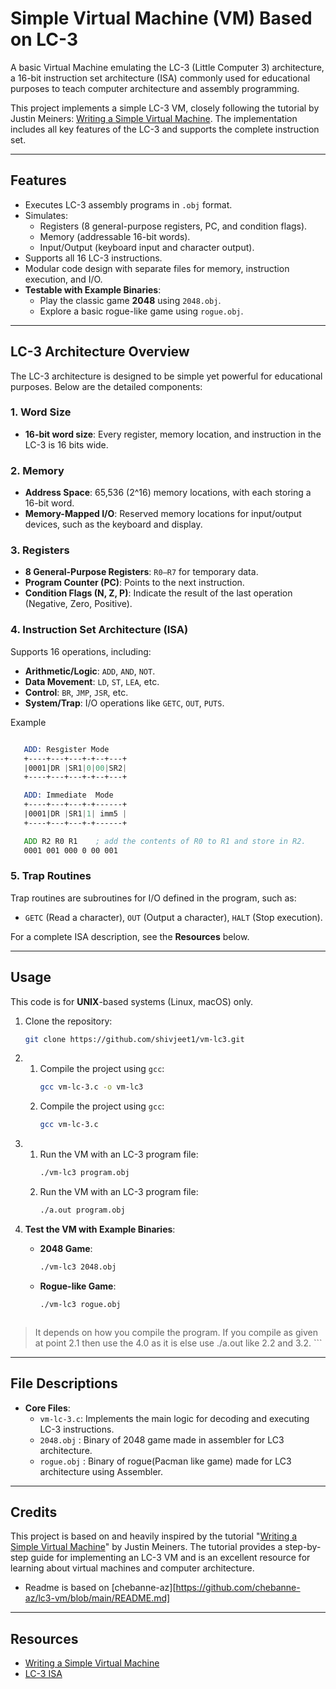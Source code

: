 # Simple Virtual Machine (VM) Based on LC-3

A basic Virtual Machine emulating the LC-3 (Little Computer 3) architecture, a 16-bit instruction set architecture (ISA) commonly used for educational purposes to teach computer architecture and assembly programming.

This project implements a simple LC-3 VM, closely following the tutorial by Justin Meiners: [Writing a Simple Virtual Machine](https://www.jmeiners.com/lc3-vm/). The implementation includes all key features of the LC-3 and supports the complete instruction set.

---

## Features

- Executes LC-3 assembly programs in `.obj` format.
- Simulates:
  - Registers (8 general-purpose registers, PC, and condition flags).
  - Memory (addressable 16-bit words).
  - Input/Output (keyboard input and character output).
- Supports all 16 LC-3 instructions.
- Modular code design with separate files for memory, instruction execution, and I/O.
- **Testable with Example Binaries**:
  - Play the classic game **2048** using `2048.obj`.
  - Explore a basic rogue-like game using `rogue.obj`.

---

## LC-3 Architecture Overview

The LC-3 architecture is designed to be simple yet powerful for educational purposes. Below are the detailed components:

### **1. Word Size**
- **16-bit word size**: Every register, memory location, and instruction in the LC-3 is 16 bits wide.
  
### **2. Memory**
- **Address Space**: 65,536 (2^16) memory locations, with each storing a 16-bit word.
- **Memory-Mapped I/O**: Reserved memory locations for input/output devices, such as the keyboard and display.

### **3. Registers**
- **8 General-Purpose Registers**: `R0–R7` for temporary data.
- **Program Counter (PC)**: Points to the next instruction.
- **Condition Flags (N, Z, P)**: Indicate the result of the last operation (Negative, Zero, Positive).

### **4. Instruction Set Architecture (ISA)**
Supports 16 operations, including:
- **Arithmetic/Logic**: `ADD`, `AND`, `NOT`.
- **Data Movement**: `LD`, `ST`, `LEA`, etc.
- **Control**: `BR`, `JMP`, `JSR`, etc.
- **System/Trap**: I/O operations like `GETC`, `OUT`, `PUTS`.

Example 
```asm

   ADD: Resgister Mode
   +----+---+---+-+--+---+
   |0001|DR |SR1|0|00|SR2|
   +----+---+---+-+--+---+

   ADD: Immediate  Mode
   +----+---+---+-+------+
   |0001|DR |SR1|1| imm5 |
   +----+---+---+-+------+

   ADD R2 R0 R1    ; add the contents of R0 to R1 and store in R2.
   0001 001 000 0 00 001
```

### **5. Trap Routines**
Trap routines are subroutines for I/O defined in the program, such as:
- `GETC` (Read a character), `OUT` (Output a character), `HALT` (Stop execution).

For a complete ISA description, see the **Resources** below.

---

## Usage
This code is for **UNIX**-based systems (Linux, macOS) only.

1. Clone the repository:
   ```bash
   git clone https://github.com/shivjeet1/vm-lc3.git 
   ```

2.  1. Compile the project using `gcc`:
        ```bash
        gcc vm-lc-3.c -o vm-lc3
        ```
    2. Compile the project using `gcc`:
        ```bash
        gcc vm-lc-3.c
        ```

3.  1. Run the VM with an LC-3 program file:
       ```bash
       ./vm-lc3 program.obj
       ```
    2. Run the VM with an LC-3 program file:
       ```bash
       ./a.out program.obj
       ```

4. **Test the VM with Example Binaries**:
   - **2048 Game**:
     ```bash
     ./vm-lc3 2048.obj
     ```
   - **Rogue-like Game**:
     ```bash
     ./vm-lc3 rogue.obj
     ```
    ```> [!NOTE]
> It depends on how you compile the program.
> If you compile as given at point 2.1 then use the 4.0 as it is else use ./a.out like 2.2 and 3.2.
    ``` 
---

## File Descriptions

- **Core Files**:
  - `vm-lc-3.c`: Implements the main logic for decoding and executing LC-3 instructions.
  - `2048.obj` : Binary of 2048 game made in assembler for LC3 architecture.
  - `rogue.obj` : Binary of rogue(Pacman like game) made for LC3 architecture using Assembler.

---

## Credits

This project is based on and heavily inspired by the tutorial "[Writing a Simple Virtual Machine](https://www.jmeiners.com/lc3-vm/)" by Justin Meiners. The tutorial provides a step-by-step guide for implementing an LC-3 VM and is an excellent resource for learning about virtual machines and computer architecture.

- Readme is based on [chebanne-az][https://github.com/chebanne-az/lc3-vm/blob/main/README.md]
---

## Resources 
- [Writing a Simple Virtual Machine](https://www.jmeiners.com/lc3-vm/)
- [LC-3 ISA](https://www.jmeiners.com/lc3-vm/supplies/lc3-isa.pdf)



